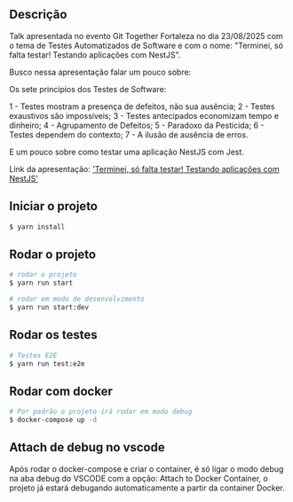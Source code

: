 ## Descrição

Talk apresentada no evento Git Together Fortaleza no dia 23/08/2025 com o tema de Testes Automatizados de Software e com o nome: "Terminei, só falta testar! Testando aplicações com NestJS".

Busco nessa apresentação falar um pouco sobre:

Os sete princípios dos Testes de Software:

1 - Testes mostram a presença de defeitos, não sua ausência;
2 - Testes exaustivos são impossíveis;
3 - Testes antecipados economizam tempo e dinheiro;
4 - Agrupamento de Defeitos;
5 - Paradoxo da Pesticida;
6 - Testes dependem do contexto;
7 - A ilusão de ausência de erros.

E um pouco sobre como testar uma aplicação NestJS com Jest.


Link da apresentação: ['Terminei, só falta testar! Testando aplicações com NestJS']('https://docs.google.com/presentation/d/1Cy4ZhoyD42P3Zm-d4Hxz7AbjoZiRESNQsyz3MtBhkgI/edit?usp=sharing')

## Iniciar o projeto

```bash
$ yarn install
```

## Rodar o projeto

```bash
# rodar o projeto
$ yarn run start

# rodar em modo de desenvolvimento
$ yarn run start:dev
```

## Rodar os testes

```bash
# Testes E2E
$ yarn run test:e2e
```

## Rodar com docker

```bash
# Por padrão o projeto irá rodar em modo debug
$ docker-compose up -d
```

## Attach de debug no vscode

Após rodar o docker-compose e criar o container, é só ligar o modo debug na aba debug do VSCODE com a opção: Attach to Docker Container, o projeto já estará debugando automaticamente a partir da container Docker.
